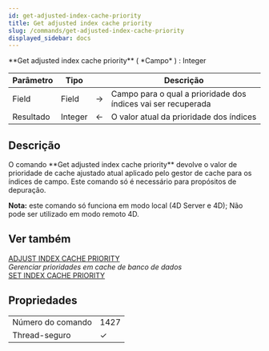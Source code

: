 ```yaml
---
id: get-adjusted-index-cache-priority
title: Get adjusted index cache priority
slug: /commands/get-adjusted-index-cache-priority
displayed_sidebar: docs
---
```


<!--REF #_command_.Get adjusted index cache priority.Syntax-->**Get adjusted index cache priority** ( *Campo* ) : Integer<!-- END REF-->
<!--REF #_command_.Get adjusted index cache priority.Params-->
| Parâmetro | Tipo |  | Descrição |
| --- | --- | --- | --- |
| Field | Field | &#8594;  | Campo para o qual a prioridade dos índices vai ser recuperada |
| Resultado | Integer | &#8592; | O valor atual da prioridade dos índices |

<!-- END REF-->

## Descrição 

<!--REF #_command_.Get adjusted index cache priority.Summary-->O comando **Get adjusted index cache priority** devolve o valor de prioridade de cache ajustado atual aplicado pelo gestor de cache para os índices de campo.<!-- END REF--> Este comando só é necessário para propósitos de depuração.

**Nota:** este comando só funciona em modo local (4D Server e 4D); Não pode ser utilizado em modo remoto 4D.

## Ver também 

[ADJUST INDEX CACHE PRIORITY](adjust-index-cache-priority.md)  
*Gerenciar prioridades em cache de banco de dados*  
[SET INDEX CACHE PRIORITY](set-index-cache-priority.md)  

## Propriedades

|  |  |
| --- | --- |
| Número do comando | 1427 |
| Thread-seguro | &check; |


